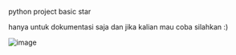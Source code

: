 python project basic star

hanya untuk dokumentasi saja dan jika kalian mau coba silahkan :)



![image](https://github.com/user-attachments/assets/0600860a-e4a7-4ce5-aa1e-74643db0e770)
